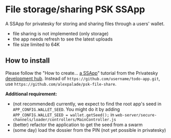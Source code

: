 # File storage/sharing PSK SSApp

A SSApp for privatesky for storing and sharing files through a users' wallet.

- file sharing is not implemented (only storage)
- the app needs refresh to see the latest uploads
- file size limited to 64K

## How to install

Please follow the "How to create... [a SSApp](https://privatesky.xyz/?Howto/a-ssapp&chapter=ssapp-tutorial)" tutorial from the Privatesky [development hub](https://privatesky.xyz/).
Instead of `https://github.com/username/todo-app.git`, use `https://github.com/alexpalade/psk-file-share`.

**Additional requirement:**

 - (not recommended) currently, we expect to find the root app's seed in `APP_CONFIG.WALLET_SEED`. You might do it by adding `APP_CONFIG.WALLET_SEED = wallet.getSeed();` in `web-server/secure-channels/loader/controllers/MainController.js`
 - (better) refactor the application to get the seed from a swarm
 - (some day) load the dossier from the PIN (not yet possible in privatesky)
